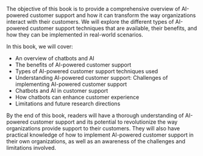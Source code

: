

The objective of this book is to provide a comprehensive overview of AI-powered customer support and how it can transform the way organizations interact with their customers. We will explore the different types of AI-powered customer support techniques that are available, their benefits, and how they can be implemented in real-world scenarios.

In this book, we will cover:

* An overview of chatbots and AI
* The benefits of AI-powered customer support
* Types of AI-powered customer support techniques used
* Understanding AI-powered customer support: Challenges of implementing AI-powered customer support
* Chatbots and AI in customer support
* How chatbots can enhance customer experience
* Limitations and future research directions

By the end of this book, readers will have a thorough understanding of AI-powered customer support and its potential to revolutionize the way organizations provide support to their customers. They will also have practical knowledge of how to implement AI-powered customer support in their own organizations, as well as an awareness of the challenges and limitations involved.
